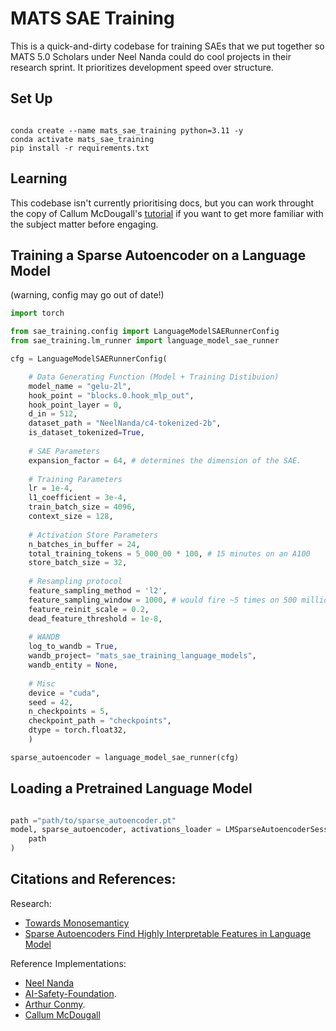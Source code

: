 # MATS SAE Training
This is a quick-and-dirty codebase for training SAEs that we put together
so MATS 5.0 Scholars under Neel Nanda could do cool projects in their research sprint.
It prioritizes development speed over structure.

## Set Up

```

conda create --name mats_sae_training python=3.11 -y
conda activate mats_sae_training
pip install -r requirements.txt

```

## Learning

This codebase isn't currently prioritising docs, but you can work throught the 
copy of Callum McDougall's [tutorial](https://www.lesswrong.com/posts/LnHowHgmrMbWtpkxx/intro-to-superposition-and-sparse-autoencoders-colab) 
if you want to get more familiar with the subject
matter before engaging.

## Training a Sparse Autoencoder on a Language Model

(warning, config may go out of date!)

```python
import torch

from sae_training.config import LanguageModelSAERunnerConfig
from sae_training.lm_runner import language_model_sae_runner

cfg = LanguageModelSAERunnerConfig(

    # Data Generating Function (Model + Training Distibuion)
    model_name = "gelu-2l",
    hook_point = "blocks.0.hook_mlp_out",
    hook_point_layer = 0,
    d_in = 512,
    dataset_path = "NeelNanda/c4-tokenized-2b",
    is_dataset_tokenized=True,
    
    # SAE Parameters
    expansion_factor = 64, # determines the dimension of the SAE.
    
    # Training Parameters
    lr = 1e-4,
    l1_coefficient = 3e-4,
    train_batch_size = 4096,
    context_size = 128,
    
    # Activation Store Parameters
    n_batches_in_buffer = 24,
    total_training_tokens = 5_000_00 * 100, # 15 minutes on an A100
    store_batch_size = 32,
    
    # Resampling protocol
    feature_sampling_method = 'l2',
    feature_sampling_window = 1000, # would fire ~5 times on 500 million tokens
    feature_reinit_scale = 0.2,
    dead_feature_threshold = 1e-8,
    
    # WANDB
    log_to_wandb = True,
    wandb_project= "mats_sae_training_language_models",
    wandb_entity = None,
    
    # Misc
    device = "cuda",
    seed = 42,
    n_checkpoints = 5,
    checkpoint_path = "checkpoints",
    dtype = torch.float32,
    )

sparse_autoencoder = language_model_sae_runner(cfg)

```


## Loading a Pretrained Language Model 

```python

path ="path/to/sparse_autoencoder.pt"
model, sparse_autoencoder, activations_loader = LMSparseAutoencoderSessionloader.load_session_from_pretrained(
    path
)

```



## Citations and References:

Research:
- [Towards Monosemanticy](https://transformer-circuits.pub/2023/monosemantic-features)
- [Sparse Autoencoders Find Highly Interpretable Features in Language Model](https://arxiv.org/abs/2309.08600)



Reference Implementations:
- [Neel Nanda](https://github.com/neelnanda-io/1L-Sparse-Autoencoder)
- [AI-Safety-Foundation](https://github.com/ai-safety-foundation/sparse_autoencoder).
- [Arthur Conmy](https://github.com/ArthurConmy/sae).
- [Callum McDougall](https://github.com/callummcdougall/sae-exercises-mats/tree/main)
